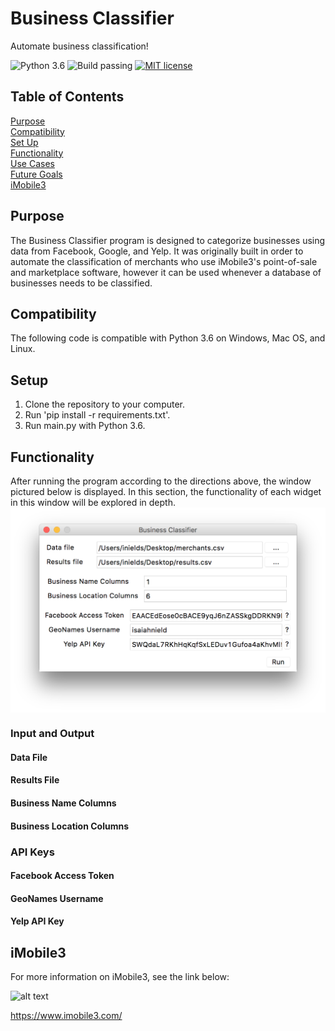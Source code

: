# Business Classifier

Automate business classification!

![Python 3.6](https://img.shields.io/badge/python-3.6-blue.svg)
![Build passing](https://img.shields.io/badge/build-passing-brightgreen.svg)
[![MIT license](https://img.shields.io/badge/license-MIT-blue.svg)](https://github.com/isaiahnields/SearchQueue/blob/master/LICENSE)

## Table of Contents

[Purpose](#purpose)<br />
[Compatibility](#compatibility)<br />
[Set Up](#set-up)<br />
[Functionality](#functionality)<br />
[Use Cases](#use-cases)<br />
[Future Goals](#future-goals)<br />
[iMobile3](#imobile3)

## Purpose

The Business Classifier program is designed to categorize businesses using data from Facebook, Google, and Yelp. It was originally built in order to automate the classification of merchants who use iMobile3's point-of-sale and marketplace software, however it can be used whenever a database of businesses needs to be classified.

## Compatibility

The following code is compatible with Python 3.6 on Windows, Mac OS, and Linux.

## Setup

1. Clone the repository to your computer.
2. Run 'pip install -r requirements.txt'.
3. Run main.py with Python 3.6.

## Functionality

After running the program according to the directions above, the window pictured below is displayed. In this section, the functionality of each widget in this window will be explored in depth.
<img src="https://github.com/isaiahnields/BusinessClassifier/blob/master/screenshots/filled-gui.png" align="middle" width="600">

### Input and Output

#### Data File

#### Results File

#### Business Name Columns

#### Business Location Columns

### API Keys

#### Facebook Access Token

#### GeoNames Username

#### Yelp API Key

## iMobile3

For more information on iMobile3, see the link below:

![alt text](https://www.imobile3.com/wp-content/uploads/2015/05/nav-logo-imobile3-dark-2x.png.pagespeed.ce.xYqpQD5-kC.png)

https://www.imobile3.com/
